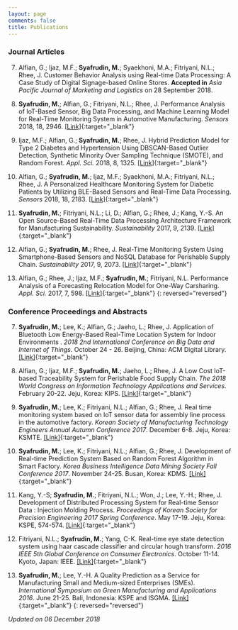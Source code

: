 ```yaml
---
layout: page
comments: false
title: Publications
---
```


### Journal Articles

7. Alfian, G.; Ijaz, M.F.; **Syafrudin, M.**; Syaekhoni, M.A.; Fitriyani, N.L.; Rhee, J. Customer Behavior Analysis using Real-time Data Processing: A Case Study of Digital Signage-based Online Stores. **Accepted in** *Asia Pacific Journal of Marketing and Logistics* on 28 September 2018.

6. **Syafrudin, M.**; Alfian, G.; Fitriyani, N.L.; Rhee, J. Performance Analysis of IoT-Based Sensor, Big Data Processing, and Machine Learning Model for Real-Time Monitoring System in Automotive Manufacturing. *Sensors* 2018, 18, 2946. [[Link]](https://doi.org/10.3390/s18092946){:target="_blank"}

5. Ijaz, M.F.; Alfian, G.; **Syafrudin, M.**; Rhee, J. Hybrid Prediction Model for Type 2 Diabetes and Hypertension Using DBSCAN-Based Outlier Detection, Synthetic Minority Over Sampling Technique (SMOTE), and Random Forest. *Appl. Sci.* 2018, 8, 1325. [[Link]](https://doi.org/10.3390/app8081325){:target="_blank"}

4. Alfian, G.; **Syafrudin, M.**; Ijaz, M.F.; Syaekhoni, M.A.; Fitriyani, N.L.; Rhee, J. A Personalized Healthcare Monitoring System for Diabetic Patients by Utilizing BLE-Based Sensors and Real-Time Data Processing. *Sensors* 2018, 18, 2183. [[Link]](https://doi.org/10.3390/s18072183){:target="_blank"}

3. **Syafrudin, M.**; Fitriyani, N.L.; Li, D.; Alfian, G.; Rhee, J.; Kang, Y.-S. An Open Source-Based Real-Time Data Processing Architecture Framework for Manufacturing Sustainability. *Sustainability* 2017, 9, 2139. [[Link]](http://dx.doi.org/10.3390/su9112139){:target="_blank"}

2. Alfian, G.; **Syafrudin, M.**; Rhee, J. Real-Time Monitoring System Using Smartphone-Based Sensors and NoSQL Database for Perishable Supply Chain. *Sustainability* 2017, 9, 2073. [[Link]](http://dx.doi.org/10.3390/su9112073){:target="_blank"}

1. Alfian, G.; Rhee, J.; Ijaz, M.F.; **Syafrudin, M.**; Fitriyani, N.L. Performance Analysis of a Forecasting Relocation Model for One-Way Carsharing. *Appl. Sci.* 2017, 7, 598. [[Link]](http://dx.doi.org/10.3390/app7060598){:target="_blank"}
{: reversed="reversed"}


### Conference Proceedings and Abstracts

7. **Syafrudin, M.**; Lee, K.; Alfian, G.; Jaeho, L.; Rhee, J. Application of Bluetooth Low Energy-Based Real-Time Location System for Indoor Environments
. *2018 2nd International Conference on Big Data and Internet of Things*. October 24 - 26. Beijing, China: ACM Digital Library. [[Link]](https://doi.org/10.1145/3289430.3289470){:target="_blank"}

6. Alfian, G.; Ijaz, M.F.; **Syafrudin, M.**; Jaeho, L.; Rhee, J. A Low Cost IoT-based Traceability System for Perishable Food Supply Chain. *The 2018 World Congress on Information Technology Applications and Services*. February 20-22. Jeju, Korea: KIPS. [[Link]](http://www.worlditcongress.org/2018/World-IT_2018_Programbook_v4.5.pdf){:target="_blank"}

5. **Syafrudin, M.**; Lee, K.; Fitriyani, N.L.; Alfian, G.; Rhee, J. Real time monitoring system based on IoT sensor data for assembly line process in the automotive factory. *Korean Society of Manufacturing Technology Engineers Annual Autumn Conference 2017*. December 6-8. Jeju, Korea: KSMTE. [[Link]](http://www.dbpia.co.kr/Journal/ArticleDetail/NODE07285510){:target="_blank"}

4. **Syafrudin, M.**; Lee, K.; Fitriyani, N.L.; Alfian, G.; Rhee, J. Development of Real-time Prediction System Based on Random Forest Algorithm in Smart Factory. *Korea Business Intelligence Data Mining Society Fall Conference 2017*. November 24-25. Busan, Korea: KDMS. [[Link]](http://kdms.or.kr/board/read.asp?table=notice&m_no=253){:target="_blank"}

3. Kang, Y.-S; **Syafrudin, M.**; Fitriyani, N.L.; Won, J.; Lee, Y.-H.; Rhee, J. Development of Distributed Processing System for Real-time Sensor Data : Injection Molding Process. *Proceedings of Korean Society for Precision Engineering 2017 Spring Conference*. May 17-19. Jeju, Korea: KSPE, 574-574. [[Link]](http://www.dbpia.co.kr/Journal/ArticleDetail/NODE07205708){:target="_blank"}

2. Fitriyani, N.L.; **Syafrudin, M.**; Yang, C-K. Real-time eye state detection system using haar cascade classifier and circular hough transform. *2016 IEEE 5th Global Conference on Consumer Electronics*. October 11-14. Kyoto, Japan: IEEE.  [[Link]](http://ieeexplore.ieee.org/document/7800424/){:target="_blank"}

1. **Syafrudin, M.**; Lee, Y.-H. A Quality Prediction as a Service for Manufacturing Small and Medium-sized Enterprises (SMEs). *International Symposium on Green Manufacturing and Applications 2016*. June 21-25. Bali, Indonesia: KSPE and ISGMA. [[Link]](http://2016.isgma.org/data/2016/04-ISGMA2016_pdf.zip){:target="_blank"}
{: reversed="reversed"}



*Updated on 06 December 2018*
